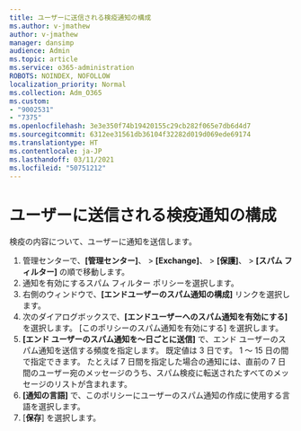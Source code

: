 ```yaml
---
title: ユーザーに送信される検疫通知の構成
ms.author: v-jmathew
author: v-jmathew
manager: dansimp
audience: Admin
ms.topic: article
ms.service: o365-administration
ROBOTS: NOINDEX, NOFOLLOW
localization_priority: Normal
ms.collection: Adm_O365
ms.custom:
- "9002531"
- "7375"
ms.openlocfilehash: 3e3e350f74b19420155c29cb282f065e7db6d4d7
ms.sourcegitcommit: 6312ee31561db36104f32282d019d069ede69174
ms.translationtype: HT
ms.contentlocale: ja-JP
ms.lasthandoff: 03/11/2021
ms.locfileid: "50751212"
---
```

# <a name="configure-quarantine-notifications-sent-to-users"></a>ユーザーに送信される検疫通知の構成

検疫の内容について、ユーザーに通知を送信します。

1. 管理センターで、**[管理センター]**、 > **[Exchange]**、 > **[保護]**、 > **[スパム フィルター]** の順で移動します。
2. 通知を有効にするスパム フィルター ポリシーを選択します。
3. 右側のウィンドウで、**[エンドユーザーのスパム通知の構成]** リンクを選択します。
4. 次のダイアログボックスで、**[エンドユーザーへのスパム通知を有効にする]** を選択します。 [このポリシーのスパム通知を有効にする] を選択します。
5. **[エンド ユーザーのスパム通知を～日ごとに送信]** で、エンド ユーザーのスパム通知を送信する頻度を指定します。 既定値は 3 日です。 1 ～ 15 日の間で指定できます。 たとえば 7 日間を指定した場合の通知には、直前の 7 日間のユーザー宛のメッセージのうち、スパム検疫に転送されたすべてのメッセージのリストが含まれます。
6. **[通知の言語]** で、このポリシーにユーザーのスパム通知の作成に使用する言語を選択します。
7. [**保存**] を選択します。
